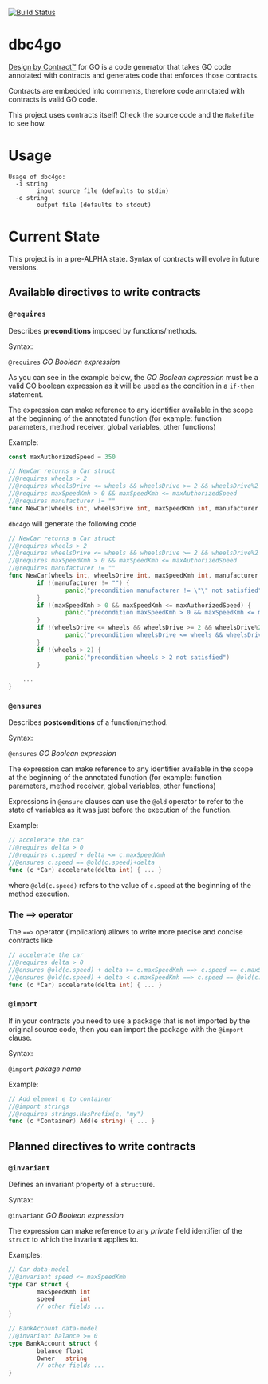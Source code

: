 [![Build Status](https://travis-ci.com/chavacava/dbc4go.svg?branch=master)](https://travis-ci.com/chavacava/dbc4go)

# dbc4go

[Design by Contract&trade;](https://en.wikipedia.org/wiki/Design_by_contract) for GO is a code generator that takes GO code annotated with contracts and generates code that enforces those contracts.  

Contracts are embedded into comments, therefore code annotated with contracts is valid GO code.

This project uses contracts itself! Check the source code and the `Makefile` to see how.

# Usage

```
Usage of dbc4go:
  -i string
        input source file (defaults to stdin)
  -o string
        output file (defaults to stdout)
```

# Current State

This project is in a pre-ALPHA state.
Syntax of contracts will evolve in future versions.

## Available directives to write contracts

### `@requires`

Describes **preconditions** imposed by functions/methods.     

Syntax:

`@requires` _GO Boolean expression_

As you can see in the example below, the _GO Boolean expression_ must be a valid GO boolean expression as it will be used as the condition in a `if-then` statement.

The expression can make reference to any identifier available in the scope at the beginning of the annotated function (for example: function parameters, method receiver, global variables, other functions)

Example:

```go
const maxAuthorizedSpeed = 350

// NewCar returns a Car struct
//@requires wheels > 2
//@requires wheelsDrive <= wheels && wheelsDrive >= 2 && wheelsDrive%2 == 0
//@requires maxSpeedKmh > 0 && maxSpeedKmh <= maxAuthorizedSpeed
//@requires manufacturer != ""
func NewCar(wheels int, wheelsDrive int, maxSpeedKmh int, manufacturer string) Car { ... }
```

`dbc4go` will generate the following code

```go
// NewCar returns a Car struct
//@requires wheels > 2
//@requires wheelsDrive <= wheels && wheelsDrive >= 2 && wheelsDrive%2 == 0
//@requires maxSpeedKmh > 0 && maxSpeedKmh <= maxAuthorizedSpeed
//@requires manufacturer != ""
func NewCar(wheels int, wheelsDrive int, maxSpeedKmh int, manufacturer string) Car {
        if !(manufacturer != "") {
                panic("precondition manufacturer != \"\" not satisfied")
        }
        if !(maxSpeedKmh > 0 && maxSpeedKmh <= maxAuthorizedSpeed) {
                panic("precondition maxSpeedKmh > 0 && maxSpeedKmh <= maxAuthorizedSpeed not satisfied")
        }
        if !(wheelsDrive <= wheels && wheelsDrive >= 2 && wheelsDrive%2 == 0) {
                panic("precondition wheelsDrive <= wheels && wheelsDrive >= 2 && wheelsDrive%2 == 0 not satisfied")
        }
        if !(wheels > 2) {
                panic("precondition wheels > 2 not satisfied")
        }

	...
}
```

### `@ensures`

Describes **postconditions** of a function/method.     

Syntax:

`@ensures` _GO Boolean expression_

The expression can make reference to any identifier available in the scope at the beginning of the annotated function (for example: function parameters, method receiver, global variables, other functions)

Expressions in `@ensure` clauses can use the `@old` operator to refer to the state of variables as it was just before the execution of the function.

Example:

```go
// accelerate the car
//@requires delta > 0
//@requires c.speed + delta <= c.maxSpeedKmh
//@ensures c.speed == @old(c.speed)+delta
func (c *Car) accelerate(delta int) { ... }
```

where `@old(c.speed)` refers to the value of `c.speed` at the beginning of the method execution.

### The ==> operator
The `==>` operator (implication) allows to write more precise and concise contracts like

```go
// accelerate the car
//@requires delta > 0
//@ensures @old(c.speed) + delta >= c.maxSpeedKmh ==> c.speed == c.maxSpeedKmh 
//@ensures @old(c.speed) + delta < c.maxSpeedKmh ==> c.speed == @old(c.speed) + delta
func (c *Car) accelerate(delta int) { ... }
```

### `@import`

If in your contracts you need to use a package that is not imported by the original source code, then you can import the package with the `@import` clause.

Syntax:

`@import` _pakage name_

Example:

```go
// Add element e to container
//@import strings
//@requires strings.HasPrefix(e, "my")
func (c *Container) Add(e string) { ... }
```

## Planned directives to write contracts

### `@invariant`

Defines an invariant property of a `struct`ure.

Syntax:

`@invariant` _GO Boolean expression_

The expression can make reference to any _private_ field identifier of the `struct` to which the invariant applies to.

Examples:

```go
// Car data-model
//@invariant speed <= maxSpeedKmh
type Car struct {
        maxSpeedKmh int
        speed       int
        // other fields ...
}
```

```go
// BankAccount data-model
//@invariant balance >= 0
type BankAccount struct {
        balance float
        Owner   string
        // other fields ...
}
```
